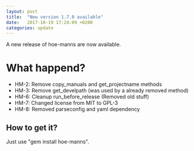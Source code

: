 ```yaml
---
layout: post
title:  "New version 1.7.0 available"
date:   2017-10-19 17:24:09 +0200
categories: update
---
```

A new release of hoe-manns are now available.

# What happend?

* HM-2: Remove copy_manuals and get_projectname methods
* HM-3: Remove get_develpath (was used by a already removed method)
* HM-6: Cleanup run_before_release (Removed old stuff)
* HM-7: Changed license from MIT to GPL-3
* HM-8: Removed parseconfig and yaml dependency

## How to get it?
Just use "gem install hoe-manns".